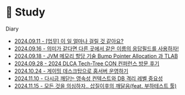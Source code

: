 # 📖 Study

Diary

* [2024.09.11 - \[업무\] 이 일 얼마나 걸릴 것 같아요? ](/docs/빅테크%20수석%20개발자가%20알려주는%20일(코딩)%20잘하는%20방법.md)
* [2024.09.16 - 의미가 같다면 다른 곳에서 같은 이름의 응답필드를 사용하자!](/docs/의미가%20완벽하게%20같다면%20응답%20필드%20이름도%20같게하자.md)
* [2024.09.18 - JVM 메모리 할당 기술 Bump Pointer Allocation 과 TLAB](/docs/JVM%20Bump%20pointer%20allocation%20and%20Thread-Local%20Allocation%20Buffer.md)
* [2024.09.28 - 2024 DLCA Tech-Tree CON 컨퍼런스 방문 후기](/docs/2024%20DLCA%20Tech-Tree%20CON%20컨퍼런스%20후기.md)
* [2024.10.24 - 게이밍 데스크탑으로 홈서버 운영하기](/docs/게이밍%20데스크탑으로%20홈서버%20운영하기.md)
* [2024.11.10 - 다시금 깨닫는 영속성 컨텍스트와 DB 격리 레벨 중요성](/docs/다시%20깨닫는%20영속성%20컨텍스트의%20중요성.md)
* [2024.11.15 - 모든 것을 의심하자.. 삽질이후의 깨달음(feat. 부하테스트 툴)](/docs/모든%20것을%20의심하자.%20삽질이후..%20(feat.%20부하테스트%20툴).md)